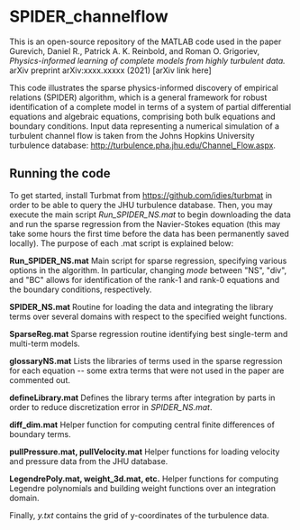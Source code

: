 # SPIDER_channelflow
This is an open-source repository of the MATLAB code used in the paper Gurevich, Daniel R., Patrick A. K. Reinbold, and Roman O. Grigoriev, *Physics-informed learning of complete models from highly turbulent data.* arXiv preprint arXiv:xxxx.xxxxx (2021) [arXiv link here]

This code illustrates the sparse physics-informed discovery of empirical relations (SPIDER) algorithm, which is a general framework for robust identification of a complete model in terms of a system of partial differential equations and algebraic equations, comprising both bulk equations and boundary conditions. Input data representing a numerical simulation of a turbulent channel flow is taken from the Johns Hopkins University turbulence database: http://turbulence.pha.jhu.edu/Channel_Flow.aspx.

## Running the code
To get started, install Turbmat from https://github.com/idies/turbmat in order to be able to query the JHU turbulence database. Then, you may execute the main script *Run_SPIDER_NS.mat* to begin downloading the data and run the sparse regression from the Navier-Stokes equation (this may take some hours the first time before the data has been permanently saved locally). The purpose of each .mat script is explained below:

**Run_SPIDER_NS.mat** Main script for sparse regression, specifying various options in the algorithm. In particular, changing *mode* between "NS", "div", and "BC" allows for identification of the rank-1 and rank-0 equations and the boundary conditions, respectively.

**SPIDER_NS.mat** Routine for loading the data and integrating the library terms over several domains with respect to the specified weight functions.

**SparseReg.mat** Sparse regression routine identifying best single-term and multi-term models.

**glossaryNS.mat** Lists the libraries of terms used in the sparse regression for each equation -- some extra terms that were not used in the paper are commented out.

**defineLibrary.mat** Defines the library terms after integration by parts in order to reduce discretization error in *SPIDER_NS.mat*.

**diff_dim.mat** Helper function for computing central finite differences of boundary terms.

**pullPressure.mat, pullVelocity.mat** Helper functions for loading velocity and pressure data from the JHU database.

**LegendrePoly.mat, weight_3d.mat, etc.** Helper functions for computing Legendre polynomials and building weight functions over an integration domain.

Finally, *y.txt* contains the grid of y-coordinates of the turbulence data.
